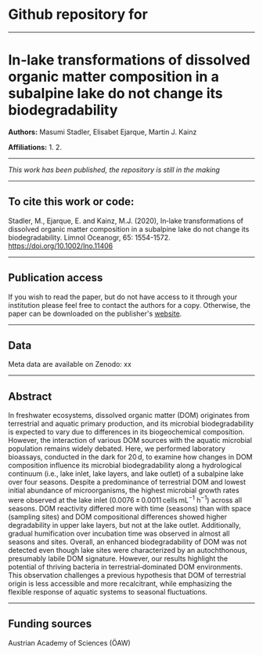# Github repository for

---

# In‐lake transformations of dissolved organic matter composition in a subalpine lake do not change its biodegradability
**Authors:** Masumi Stadler, Elisabet Ejarque, Martin J. Kainz

**Affiliations:**
1. 
2.

---

*This work has been published, the repository is still in the making*

---

## To cite this work or code:
Stadler, M., Ejarque, E. and Kainz, M.J. (2020), In‐lake transformations of dissolved organic matter composition in a subalpine lake do not change its biodegradability. Limnol Oceanogr, 65: 1554-1572. https://doi.org/10.1002/lno.11406

---

## Publication access
If you wish to read the paper, but do not have access to it through your institution please feel free to contact the authors for a copy.
Otherwise, the paper can be downloaded on the publisher's [website](https://aslopubs.onlinelibrary.wiley.com/doi/abs/10.1002/lno.11406).

---

## Data
Meta data are available on Zenodo: xx

---

## Abstract
In freshwater ecosystems, dissolved organic matter (DOM) originates from terrestrial and aquatic primary production, and its microbial biodegradability is expected to vary due to differences in its biogeochemical composition. However, the interaction of various DOM sources with the aquatic microbial population remains widely debated. Here, we performed laboratory bioassays, conducted in the dark for 20 d, to examine how changes in DOM composition influence its microbial biodegradability along a hydrological continuum (i.e., lake inlet, lake layers, and lake outlet) of a subalpine lake over four seasons. Despite a predominance of terrestrial DOM and lowest initial abundance of microorganisms, the highest microbial growth rates were observed at the lake inlet (0.0076 ± 0.0011 cells mL<sup>−1</sup> h<sup>−1</sup>) across all seasons. DOM reactivity differed more with time (seasons) than with space (sampling sites) and DOM compositional differences showed higher degradability in upper lake layers, but not at the lake outlet. Additionally, gradual humification over incubation time was observed in almost all seasons and sites. Overall, an enhanced biodegradability of DOM was not detected even though lake sites were characterized by an autochthonous, presumably labile DOM signature. However, our results highlight the potential of thriving bacteria in terrestrial‐dominated DOM environments. This observation challenges a previous hypothesis that DOM of terrestrial origin is less accessible and more recalcitrant, while emphasizing the flexible response of aquatic systems to seasonal fluctuations.

---

## Funding sources
Austrian Academy of Sciences (ÖAW)
